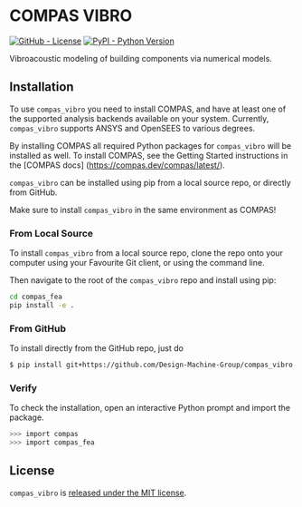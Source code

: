 # COMPAS VIBRO

<!-- ![build](https://github.com/compas-dev/compas/workflows/build/badge.svg) -->
[![GitHub - License](https://img.shields.io/github/license/compas-dev/compas.svg)](https://github.com/compas-dev/compas)
[![PyPI - Python Version](https://img.shields.io/pypi/pyversions/COMPAS.svg)](https://pypi.python.org/project/COMPAS)
<!-- [![PyPI - Latest Release](https://img.shields.io/pypi/v/COMPAS.svg)](https://pypi.python.org/project/COMPAS) -->
<!-- [![Conda - Latest Release](https://anaconda.org/conda-forge/compas/badges/version.svg)](https://anaconda.org/conda-forge/compas) -->
<!-- [![DOI](https://zenodo.org/badge/104857648.svg)](https://zenodo.org/badge/latestdoi/104857648) -->

Vibroacoustic modeling of building components via numerical models. 

## Installation

To use `compas_vibro` you need to install COMPAS, and have at least one of the supported analysis backends available on your system. Currently, `compas_vibro` supports ANSYS and OpenSEES to various degrees. 

By installing COMPAS all required Python packages for `compas_vibro` will be installed as well. To install COMPAS, see the Getting Started instructions in the [COMPAS docs] (https://compas.dev/compas/latest/).

`compas_vibro` can be installed using pip from a local source repo, or directly from GitHub. 

Make sure to install `compas_vibro` in the same environment as COMPAS!


### From Local Source

To install `compas_vibro` from a local source repo, clone the repo onto your computer using your Favourite Git client, or using the command line.

Then navigate to the root of the `compas_vibro` repo and install using pip:

```bash
cd compas_fea
pip install -e .
```

### From GitHub

To install directly from the GitHub repo, just do
```bash
$ pip install git+https://github.com/Design-Machine-Group/compas_vibro.git#egg=compas_vibro
```

### Verify

To check the installation, open an interactive Python prompt and import the package.

```bash
>>> import compas
>>> import compas_fea
```

## License

`compas_vibro` is [released under the MIT license](https://compas.dev/compas/latest/license.html).


